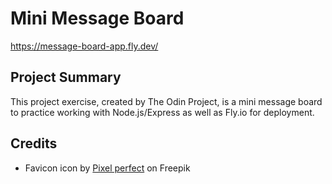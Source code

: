 # Mini Message Board

https://message-board-app.fly.dev/

## Project Summary

This project exercise, created by The Odin Project, is a mini message board to practice working with Node.js/Express as well as Fly.io for deployment.

## Credits

- Favicon icon by [Pixel perfect](https://www.freepik.com/author/user17392997/icons?t=f) on Freepik
